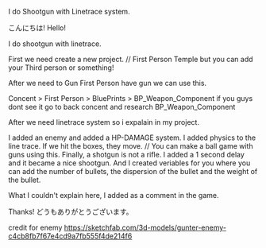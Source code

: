 I do Shootgun with Linetrace system.

こんにちは! Hello!

I do shootgun with linetrace.

First we need create a new project. // First Person Temple but you can add your Third person or something!

After we need to Gun First Person have gun we can use this.

Concent > First Person > BluePrints > BP_Weapon_Component if you guys dont see it go to back concent and research BP_Weapon_Component

After we need linetrace system so i expalain in my project.

I added an enemy and added a HP-DAMAGE system. I added physics to the line trace. If we hit the boxes, they move. // You can make a ball game with guns using this. Finally, a shotgun is not a rifle. I added a 1 second delay and it became a nice shootgun. And I created veriables ​​for you where you can add the number of bullets, the dispersion of the bullet and the weight of the bullet.

What I couldn't explain here, I added as a comment in the game.

Thanks! どうもありがとうございます。

credit for enemy https://sketchfab.com/3d-models/gunter-enemy-c4cb8fb7f67e4cd9a7fb555f4de214f6
